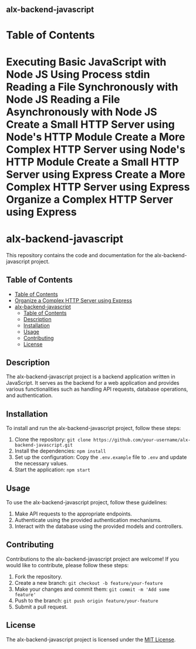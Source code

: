 ## alx-backend-javascript



# Table of Contents

Executing Basic JavaScript with Node JS
Using Process stdin
Reading a File Synchronously with Node JS
Reading a File Asynchronously with Node JS
Create a Small HTTP Server using Node's HTTP Module
Create a More Complex HTTP Server using Node's HTTP Module
Create a Small HTTP Server using Express
Create a More Complex HTTP Server using Express
Organize a Complex HTTP Server using Express
=======
# alx-backend-javascript

This repository contains the code and documentation for the alx-backend-javascript project.

## Table of Contents

- [Table of Contents](#table-of-contents)
- [Organize a Complex HTTP Server using Express](#organize-a-complex-http-server-using-express)
- [alx-backend-javascript](#alx-backend-javascript-1)
  - [Table of Contents](#table-of-contents-1)
  - [Description](#description)
  - [Installation](#installation)
  - [Usage](#usage)
  - [Contributing](#contributing)
  - [License](#license)

## Description

The alx-backend-javascript project is a backend application written in JavaScript. It serves as the backend for a web application and provides various functionalities such as handling API requests, database operations, and authentication.

## Installation

To install and run the alx-backend-javascript project, follow these steps:

1. Clone the repository: `git clone https://github.com/your-username/alx-backend-javascript.git`
2. Install the dependencies: `npm install`
3. Set up the configuration: Copy the `.env.example` file to `.env` and update the necessary values.
4. Start the application: `npm start`

## Usage

To use the alx-backend-javascript project, follow these guidelines:

1. Make API requests to the appropriate endpoints.
2. Authenticate using the provided authentication mechanisms.
3. Interact with the database using the provided models and controllers.

## Contributing

Contributions to the alx-backend-javascript project are welcome! If you would like to contribute, please follow these steps:

1. Fork the repository.
2. Create a new branch: `git checkout -b feature/your-feature`
3. Make your changes and commit them: `git commit -m 'Add some feature'`
4. Push to the branch: `git push origin feature/your-feature`
5. Submit a pull request.


## License

The alx-backend-javascript project is licensed under the [MIT License](LICENSE).
